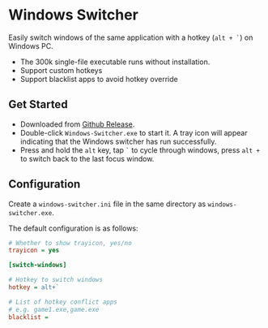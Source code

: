 # Windows Switcher

Easily switch windows of the same application with a hotkey (``` alt + ` ```) on Windows PC.

- The 300k single-file executable runs without installation.
- Support custom hotkeys
- Support blacklist apps to avoid hotkey override

## Get Started

- Downloaded from [Github Release](https://github.com/sigoden/windows-switcher/releases).
- Double-click `Windows-Switcher.exe` to start it. A tray icon will appear indicating that the Windows switcher has run successfully.
- Press and hold the `alt` key, tap ``` ` ``` to cycle through windows, press ` alt + ` to switch back to the last focus window.

## Configuration

Create a `windows-switcher.ini` file in the same directory as `windows-switcher.exe`.

The default configuration is as follows:

```ini
# Whether to show trayicon, yes/no
trayicon = yes 

[switch-windows]

# Hotkey to switch windows
hotkey = alt+`

# List of hotkey conflict apps
# e.g. game1.exe,game.exe
blacklist =
```